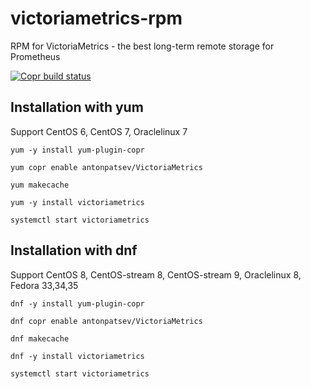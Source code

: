 # victoriametrics-rpm
RPM for VictoriaMetrics - the best long-term remote storage for Prometheus

[![Copr build status](https://copr.fedorainfracloud.org/coprs/antonpatsev/VictoriaMetrics/package/victoriametrics/status_image/last_build.png)](https://copr.fedorainfracloud.org/coprs/antonpatsev/VictoriaMetrics/package/victoriametrics/)

## Installation with yum
Support CentOS 6, CentOS 7, Oraclelinux 7

```
yum -y install yum-plugin-copr

yum copr enable antonpatsev/VictoriaMetrics

yum makecache

yum -y install victoriametrics

systemctl start victoriametrics
```

## Installation with dnf
Support CentOS 8, CentOS-stream 8, CentOS-stream 9, Oraclelinux 8, Fedora 33,34,35

```
dnf -y install yum-plugin-copr

dnf copr enable antonpatsev/VictoriaMetrics

dnf makecache

dnf -y install victoriametrics

systemctl start victoriametrics
```

